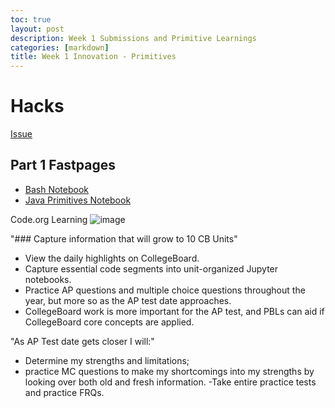 ```yaml
---
toc: true
layout: post
description: Week 1 Submissions and Primitive Learnings
categories: [markdown]
title: Week 1 Innovation - Primitives
---
```


# Hacks

[Issue](https://github.com/EvanYang24/APCSA/issues/3)

## Part 1 Fastpages

- [Bash Notebook](https://evanyang24.github.io/APCSA/2022/08/22/BashNotebook.html)
- [Java Primitives Notebook](https://evanyang24.github.io/APCSA/2022/08/28/Primitive.html)

Code.org Learning
![image](https://user-images.githubusercontent.com/111528360/187110346-3f47e23a-97e6-4193-a3fe-8f8c5630e34e.png)

"### Capture information that will grow to 10 CB Units"
- View the daily highlights on CollegeBoard.
- Capture essential code segments into unit-organized Jupyter notebooks.
- Practice AP questions and multiple choice questions throughout the year, but more so as the AP test date approaches. 
- CollegeBoard work is more important for the AP test, and PBLs can aid if CollegeBoard core concepts are applied.

"As AP Test date gets closer I will:"
- Determine my strengths and limitations; 
- practice MC questions to make my shortcomings into my strengths by looking over both old and fresh information.
-Take entire practice tests and practice FRQs.
